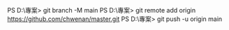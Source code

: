 PS D:\專案> git branch -M main
PS D:\專案> git remote add origin https://github.com/chwenan/master.git
PS D:\專案> git push -u origin main
